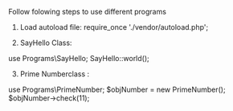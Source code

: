 Follow folowing steps to use different programs

1. Load autoload file:
   require_once './vendor/autoload.php';

2. SayHello Class:

use Programs\SayHello;
SayHello::world();

3. Prime Numberclass :

use Programs\PrimeNumber;
$objNumber = new PrimeNumber();
$objNumber->check(11);

